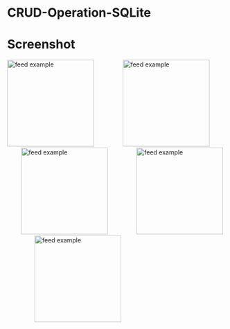 # CRUD-Operation-SQLite

# Screenshot
<p>
  <img src="https://user-images.githubusercontent.com/140700822/263327341-09b87bbd-8631-4623-8180-8790f3a79098.png" alt="feed example" width = "200" >
  &nbsp; &nbsp; &nbsp; &nbsp; &nbsp; &nbsp; &nbsp; &nbsp;
  <img src="https://user-images.githubusercontent.com/140700822/263327372-fcc7b9b5-b5ff-4313-94ee-59acf3f04c52.png" alt="feed example" width = "200" >
  &nbsp; &nbsp; &nbsp; &nbsp; &nbsp; &nbsp; &nbsp; &nbsp;
  <img src="https://user-images.githubusercontent.com/140700822/263327430-a69340ae-32d5-4b5d-984f-e6065eb4f402.png" alt="feed example" width = "200" >
  &nbsp; &nbsp; &nbsp; &nbsp; &nbsp; &nbsp; &nbsp; &nbsp;
  <img src="https://user-images.githubusercontent.com/140700822/263327528-b33d0f4b-7000-4124-84c7-4263d73d49c0.png" alt="feed example" width = "200" >
  &nbsp; &nbsp; &nbsp; &nbsp; &nbsp; &nbsp; &nbsp; &nbsp;
  <img src="https://user-images.githubusercontent.com/140700822/263327608-cc9c93ef-f255-458b-a7c3-4c1613893527.png" alt="feed example" width = "200" >
  &nbsp; &nbsp; &nbsp; &nbsp; &nbsp; &nbsp; &nbsp; &nbsp;  
</p>






